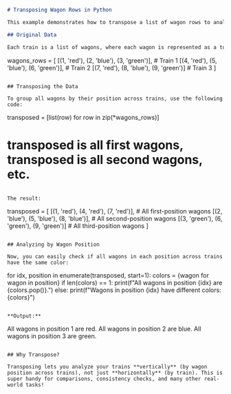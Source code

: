 ```markdown
# Transposing Wagon Rows in Python

This example demonstrates how to transpose a list of wagon rows to analyze trains by wagon position rather than by train.

## Original Data

Each train is a list of wagons, where each wagon is represented as a tuple `(wagon number, color)`:

```
wagons_rows = [
    [(1, 'red'),   (2, 'blue'),  (3, 'green')],   # Train 1
    [(4, 'red'),   (5, 'blue'),  (6, 'green')],   # Train 2
    [(7, 'red'),   (8, 'blue'),  (9, 'green')]    # Train 3
]
```

## Transposing the Data

To group all wagons by their position across trains, use the following code:

```
transposed = [list(row) for row in zip(*wagons_rows)]
# transposed is all first wagons, transposed is all second wagons, etc.
```

The result:

```
transposed = [
    [(1, 'red'), (4, 'red'), (7, 'red')],    # All first-position wagons
    [(2, 'blue'), (5, 'blue'), (8, 'blue')], # All second-position wagons
    [(3, 'green'), (6, 'green'), (9, 'green')] # All third-position wagons
]
```

## Analyzing by Wagon Position

Now, you can easily check if all wagons in each position across trains have the same color:

```
for idx, position in enumerate(transposed, start=1):
    colors = {wagon for wagon in position}
    if len(colors) == 1:
        print(f"All wagons in position {idx} are {colors.pop()}.")
    else:
        print(f"Wagons in position {idx} have different colors: {colors}")
```

**Output:**
```
All wagons in position 1 are red.
All wagons in position 2 are blue.
All wagons in position 3 are green.
```

## Why Transpose?

Transposing lets you analyze your trains **vertically** (by wagon position across trains), not just **horizontally** (by train). This is super handy for comparisons, consistency checks, and many other real-world tasks!
```